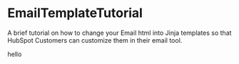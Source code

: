 EmailTemplateTutorial
=====================

A brief tutorial on how to change your Email html into Jinja templates so that HubSpot Customers can customize them in their email tool.

hello
